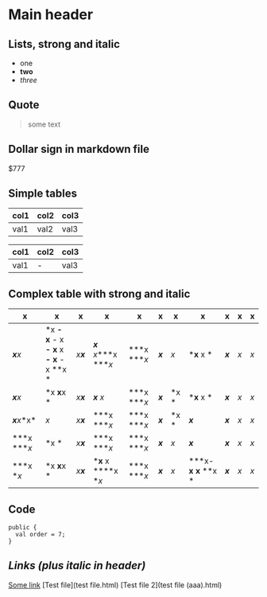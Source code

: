 # Main header

## Lists, strong and italic

* one
* **two**
* *three*

## Quote

> some
> text

## Dollar sign in markdown file

$777

## Simple tables

col1 | col2 | col3
---- | ---- | ----
val1 | val2 | val3

col1 | col2 | col3
---- | ---- | ----
val1 |  -   | val3

## Complex table with strong and italic

x | x | x | x | x  | x | x | x | x | x | x | 
------ | ----- | ----- | ----- | ----- | ----- | ----- | ----- | ----- | ----- | ----
***x**x* | *x **- x** - x **- x** x **- x** - x **x * | *x**x*** | ***x** x****x ****x* | ***x ****x* | ***x*** | *x* | ***x** x * | ***x*** | *x* | *x* | 
***x**x* | *x **x**x * | *x**x*** | ***x** x* | ***x ****x* | ***x*** | *x * | ***x** x * | ***x*** | *x* | *x* | 
***x**x**x* | *x* | *x**x*** | ***x ****x* | ***x ****x* | ***x*** | *x * | ***x*** | ***x*** | *x* | *x* | 
***x ****x* | *x * | *x**x*** | ***x ****x* | ***x ****x* | ***x*** | *x* | ***x*** | ***x*** | *x* | *x* | 
***x **x* | *x **x**x * | *x**x*** | ***x** x ****x **x* | ***x ****x* | ***x*** | *x* | ***x- **x** **x** **x * | ***x*** | *x* | *x* | 

## Code

    public {
      val order = 7;
    }

## *Links (plus italic in header)*

[Some link](tunguski.github.io)
[Test file](test file.html)
[Test file 2](test file (aaa).html)

